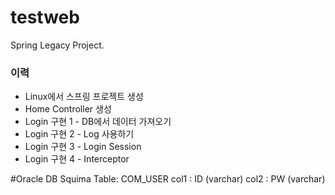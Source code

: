 # testweb
Spring Legacy Project.

### 이력
+ Linux에서 스프링 프로젝트 생성
+ Home Controller 생성
+ Login 구현 1 - DB에서 데이터 가져오기
+ Login 구현 2 - Log 사용하기
+ Login 구현 3 - Login Session
+ Login 구현 4 - Interceptor

#Oracle DB Squima
Table: COM_USER
col1 : ID (varchar)
col2 : PW (varchar)
